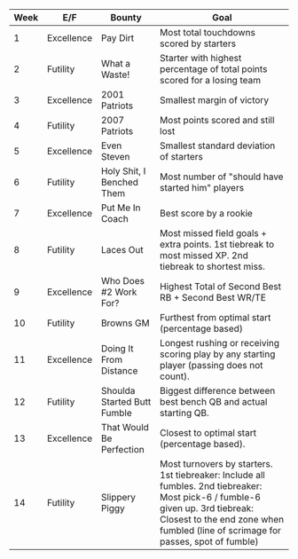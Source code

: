|Week|E/F|Bounty|Goal|
|----- |--- |--- |--- |
| 1|Excellence|Pay Dirt|Most total touchdowns scored by starters |
| 2|Futility|What a Waste!|Starter with highest percentage of total points scored for a losing team|
| 3|Excellence|2001 Patriots|Smallest margin of victory|
| 4|Futility|2007 Patriots|Most points scored and still lost|
| 5|Excellence|Even Steven|Smallest standard deviation of starters|
| 6|Futility|Holy Shit, I Benched Them|Most number of "should have started him" players|
| 7|Excellence|Put Me In Coach|Best score by a rookie|
| 8|Futility|Laces Out|Most missed field goals + extra points. 1st tiebreak to most missed XP. 2nd tiebreak to shortest miss.|
| 9|Excellence|Who Does #2 Work For?|Highest Total of Second Best RB + Second Best WR/TE|
| 10|Futility|Browns GM|Furthest from optimal start (percentage based)|
| 11|Excellence|Doing It From Distance|Longest rushing or receiving scoring play by any starting player (passing does not count).|
| 12|Futility|Shoulda Started Butt Fumble|Biggest difference between best bench QB and actual starting QB.|
| 13|Excellence|That Would Be Perfection|Closest to optimal start (percentage based).|
| 14|Futility|Slippery Piggy|Most turnovers by starters.  1st tiebreaker: Include all fumbles.  2nd tiebreaker:  Most pick-6 / fumble-6 given up.  3rd tiebreak:  Closest to the end zone when fumbled (line of scrimage for passes, spot of fumble)|
